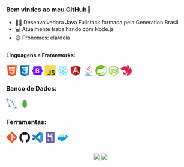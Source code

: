 ### Bem vindes ao meu GitHub👋

- 👨‍🎓 Desenvolvedora Java Fullstack formada pela Generation Brasil
- 💻 Atualmente trabalhando com Node.js
- 😄 Pronomes: ela/dela

##
<h4>Linguagens e Frameworks:</h4>
<div>
  <img align="center" alt="HTML5" height="30" width="30" src="https://raw.githubusercontent.com/devicons/devicon/master/icons/html5/html5-original.svg">
  <img align="center" alt="CSS3" height="30" width="30" src="https://raw.githubusercontent.com/devicons/devicon/master/icons/css3/css3-original.svg">
  <img align="center" alt="Bootstrap" height="30" width="30" src="https://github.com/devicons/devicon/blob/master/icons/bootstrap/bootstrap-original.svg">
  <img align="center" alt="Javascript" height="30" width="30" src="https://raw.githubusercontent.com/devicons/devicon/master/icons/javascript/javascript-original.svg">
  <img align="center" alt="React" height="30" width="30" src="https://raw.githubusercontent.com/devicons/devicon/master/icons/react/react-original.svg">
  <img align="center" alt="Angular" height="30" width="30" src="https://github.com/devicons/devicon/blob/master/icons/angularjs/angularjs-original.svg"> 
  <img align="center" alt="Java" height="30" width="30" src="https://raw.githubusercontent.com/devicons/devicon/master/icons/java/java-original.svg">
  <img align="center" alt="Spring"  height="30" width="30" src="https://github.com/devicons/devicon/blob/master/icons/spring/spring-original.svg">
  <img align="center" alt="Node" height="30" width="30" src="https://github.com/devicons/devicon/blob/master/icons/nodejs/nodejs-plain.svg">
  <img align="center" alt="Nest" height="30" width="30" src="https://github.com/devicons/devicon/blob/master/icons/nestjs/nestjs-plain.svg">
</div>

<h3>Banco de Dados:</h3>
<div>
  <img align="center" alt="MySQL"  height="30" width="30" src="https://github.com/devicons/devicon/blob/master/icons/mysql/mysql-original.svg">
  <img align="center" alt="MongoDB"  height="30" width="30" src="https://github.com/devicons/devicon/blob/master/icons/mongodb/mongodb-plain.svg">
</div>

<h3>Ferramentas:</h3>
<div>
  <img align="center" alt="Git" height="30" width="30" src="https://raw.githubusercontent.com/devicons/devicon/master/icons/git/git-original.svg">
  <img align="center" alt="GitHub" height="30" width="30" src="https://github.com/devicons/devicon/blob/master/icons/github/github-original.svg">
  <img align="center" alt="Vscode"  height="30" width="30" src="https://github.com/devicons/devicon/blob/master/icons/vscode/vscode-original.svg">
  <img align="center" alt="Heroku"  height="30" width="30" src="https://github.com/devicons/devicon/blob/master/icons/heroku/heroku-plain.svg">
  <img align="center" alt="Docker"  height="30" width="30"" src="https://github.com/devicons/devicon/blob/master/icons/docker/docker-plain.svg">
</div>

##
<div align="center">
  <a href="https://github.com/bacristiane">
  <img height="180em" src="https://github-readme-stats.vercel.app/api?username=bacristiane&show_icons=true&theme=dracula&include_all_commits=true&count_private=true"/>
  <img height="180em" src="https://github-readme-stats.vercel.app/api/top-langs/?username=bacristiane&layout=compact&langs_count=7&theme=dracula"/>
</div>

